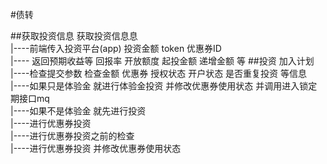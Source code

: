 #债转


##获取投资信息
获取投资信息息<br>
|----前端传入投资平台(app) 投资金额  token  优惠券ID <br>
|---- 返回预期收益等  回报率   开放额度  起投金额  递增金额  等
##投资
加入计划<br>
|----检查提交参数 检查金额  优惠券  授权状态  开户状态 是否重复投资 等信息<br>
|----如果只是体验金  就进行体验金投资 并修改优惠券使用状态 并调用进入锁定期接口mq<br/>
|----如果不是体验金  就先进行投资<br>
|----进行优惠券投资<br>
|----进行优惠券投资之前的检查<br>
|----进行优惠券投资 并修改优惠券使用状态<br>